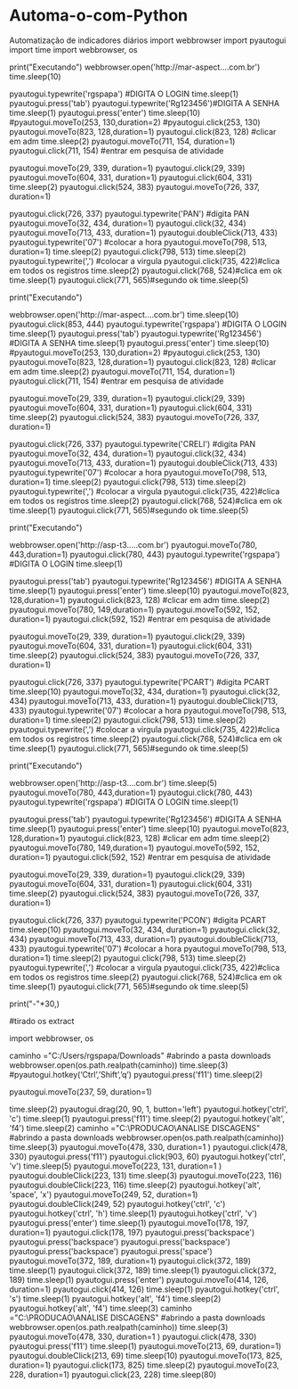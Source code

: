 # Automa-o-com-Python
Automatização de indicadores diários 
import webbrowser
import pyautogui
import time
import webbrowser, os

print("Executando")
webbrowser.open('http://mar-aspect....com.br')
time.sleep(10)

pyautogui.typewrite('rgspapa') #DIGITA O LOGIN
time.sleep(1)
pyautogui.press('tab')
pyautogui.typewrite('Rg123456')#DIGITA A SENHA
time.sleep(1)
pyautogui.press('enter')
time.sleep(10)
#pyautogui.moveTo(253, 130,duration=2)
#pyautogui.click(253, 130)
pyautogui.moveTo(823, 128,duration=1)
pyautogui.click(823, 128) #clicar em adm
time.sleep(2)
pyautogui.moveTo(711, 154, duration=1)
pyautogui.click(711, 154) #entrar em pesquisa de atividade

pyautogui.moveTo(29, 339, duration=1)
pyautogui.click(29, 339)
pyautogui.moveTo(604, 331, duration=1)
pyautogui.click(604, 331)
time.sleep(2)
pyautogui.click(524, 383)
pyautogui.moveTo(726, 337, duration=1)

pyautogui.click(726, 337)
pyautogui.typewrite('PAN') #digita PAN
pyautogui.moveTo(32, 434, duration=1)
pyautogui.click(32, 434)
pyautogui.moveTo(713, 433, duration=1)
pyautogui.doubleClick(713, 433)
pyautogui.typewrite('07') #colocar a hora
pyautogui.moveTo(798, 513, duration=1)
time.sleep(2)
pyautogui.click(798, 513)
time.sleep(2)
pyautogui.typewrite(',') #colocar a virgula
pyautogui.click(735, 422)#clica em todos os registros
time.sleep(2)
pyautogui.click(768, 524)#clica em ok
time.sleep(1)
pyautogui.click(771, 565)#segundo ok
time.sleep(5)

print("Executando")

webbrowser.open('http://mar-aspect....com.br')
time.sleep(10)
pyautogui.click(853, 444)
pyautogui.typewrite('rgspapa') #DIGITA O LOGIN
time.sleep(1)
pyautogui.press('tab')
pyautogui.typewrite('Rg123456') #DIGITA A SENHA
time.sleep(1)
pyautogui.press('enter')
time.sleep(10)
#pyautogui.moveTo(253, 130,duration=2)
#pyautogui.click(253, 130)
pyautogui.moveTo(823, 128,duration=1)
pyautogui.click(823, 128) #clicar em adm
time.sleep(2)
pyautogui.moveTo(711, 154, duration=1)
pyautogui.click(711, 154) #entrar em pesquisa de atividade

pyautogui.moveTo(29, 339, duration=1)
pyautogui.click(29, 339)
pyautogui.moveTo(604, 331, duration=1)
pyautogui.click(604, 331)
time.sleep(2)
pyautogui.click(524, 383)
pyautogui.moveTo(726, 337, duration=1)

pyautogui.click(726, 337)
pyautogui.typewrite('CRELI') #digita PAN
pyautogui.moveTo(32, 434, duration=1)
pyautogui.click(32, 434)
pyautogui.moveTo(713, 433, duration=1)
pyautogui.doubleClick(713, 433)
pyautogui.typewrite('07') #colocar a hora
pyautogui.moveTo(798, 513, duration=1)
time.sleep(2)
pyautogui.click(798, 513)
time.sleep(2)
pyautogui.typewrite(',') #colocar a virgula
pyautogui.click(735, 422)#clica em todos os registros
time.sleep(2)
pyautogui.click(768, 524)#clica em ok
time.sleep(1)
pyautogui.click(771, 565)#segundo ok
time.sleep(5)

print("Executando")


webbrowser.open('http://asp-t3.....com.br')
pyautogui.moveTo(780, 443,duration=1)
pyautogui.click(780, 443)
pyautogui.typewrite('rgspapa') #DIGITA O LOGIN
time.sleep(1)

pyautogui.press('tab')
pyautogui.typewrite('Rg123456') #DIGITA A SENHA
time.sleep(1)
pyautogui.press('enter')
time.sleep(10)
pyautogui.moveTo(823, 128,duration=1)
pyautogui.click(823, 128) #clicar em adm
time.sleep(2)
pyautogui.moveTo(780, 149,duration=1)
pyautogui.moveTo(592, 152, duration=1)
pyautogui.click(592, 152) #entrar em pesquisa de atividade

pyautogui.moveTo(29, 339, duration=1)
pyautogui.click(29, 339)
pyautogui.moveTo(604, 331, duration=1)
pyautogui.click(604, 331)
time.sleep(2)
pyautogui.click(524, 383)
pyautogui.moveTo(726, 337, duration=1)

pyautogui.click(726, 337)
pyautogui.typewrite('PCART') #digita PCART
time.sleep(10)
pyautogui.moveTo(32, 434, duration=1)
pyautogui.click(32, 434)
pyautogui.moveTo(713, 433, duration=1)
pyautogui.doubleClick(713, 433)
pyautogui.typewrite('07') #colocar a hora
pyautogui.moveTo(798, 513, duration=1)
time.sleep(2)
pyautogui.click(798, 513)
time.sleep(2)
pyautogui.typewrite(',') #colocar a virgula
pyautogui.click(735, 422)#clica em todos os registros
time.sleep(2)
pyautogui.click(768, 524)#clica em ok
time.sleep(1)
pyautogui.click(771, 565)#segundo ok
time.sleep(5)

print("Executando")

webbrowser.open('http://asp-t3....com.br')
time.sleep(5)
pyautogui.moveTo(780, 443,duration=1)
pyautogui.click(780, 443)
pyautogui.typewrite('rgspapa') #DIGITA O LOGIN
time.sleep(1)

pyautogui.press('tab')
pyautogui.typewrite('Rg123456') #DIGITA A SENHA
time.sleep(1)
pyautogui.press('enter')
time.sleep(10)
pyautogui.moveTo(823, 128,duration=1)
pyautogui.click(823, 128) #clicar em adm
time.sleep(2)
pyautogui.moveTo(780, 149,duration=1)
pyautogui.moveTo(592, 152, duration=1)
pyautogui.click(592, 152) #entrar em pesquisa de atividade

pyautogui.moveTo(29, 339, duration=1)
pyautogui.click(29, 339)
pyautogui.moveTo(604, 331, duration=1)
pyautogui.click(604, 331)
time.sleep(2)
pyautogui.click(524, 383)
pyautogui.moveTo(726, 337, duration=1)

pyautogui.click(726, 337)
pyautogui.typewrite('PCON') #digita PCART
time.sleep(10)
pyautogui.moveTo(32, 434, duration=1)
pyautogui.click(32, 434)
pyautogui.moveTo(713, 433, duration=1)
pyautogui.doubleClick(713, 433)
pyautogui.typewrite('07') #colocar a hora
pyautogui.moveTo(798, 513, duration=1)
time.sleep(2)
pyautogui.click(798, 513)
time.sleep(2)
pyautogui.typewrite(',') #colocar a virgula
pyautogui.click(735, 422)#clica em todos os registros
time.sleep(2)
pyautogui.click(768, 524)#clica em ok
time.sleep(1)
pyautogui.click(771, 565)#segundo ok
time.sleep(5)

print("_-_"*30,)

#tirado os extract

import webbrowser, os

caminho ="C:/Users/rgspapa/Downloads" #abrindo a pasta downloads
webbrowser.open(os.path.realpath(caminho))
time.sleep(3)
#pyautogui.hotkey(‘Ctrl’,’Shift’,’q’)
pyautogui.press('f11')
time.sleep(2)

pyautogui.moveTo(237, 59, duration=1)

time.sleep(2)
pyautogui.drag(20, 90, 1, button='left')
pyautogui.hotkey('ctrl', 'c')
time.sleep(1)
pyautogui.press('f11')
time.sleep(2)
pyautogui.hotkey('alt', 'f4')
time.sleep(2)
caminho ="C:\PRODUCAO\ANALISE DISCAGENS" #abrindo a pasta downloads
webbrowser.open(os.path.realpath(caminho))
time.sleep(3)
pyautogui.moveTo(478, 330, duration=1 )
pyautogui.click(478, 330)
pyautogui.press('f11')
pyautogui.click(903, 60)
pyautogui.hotkey('ctrl', 'v')
time.sleep(5)
pyautogui.moveTo(223, 131, duration=1 )
pyautogui.doubleClick(223, 131)
time.sleep(3)
pyautogui.moveTo(223, 116)
pyautogui.doubleClick(223, 116)
time.sleep(2)
pyautogui.hotkey('alt', 'space', 'x')
pyautogui.moveTo(249, 52, duration=1)
pyautogui.doubleClick(249, 52)
pyautogui.hotkey('ctrl', 'c')
pyautogui.hotkey('ctrl', 'h')
time.sleep(1)
pyautogui.hotkey('ctrl', 'v')
pyautogui.press('enter')
time.sleep(1)
pyautogui.moveTo(178, 197, duration=1)
pyautogui.click(178, 197)
pyautogui.press('backspace')
pyautogui.press('backspace')
pyautogui.press('backspace')
pyautogui.press('backspace')
pyautogui.press('space')
pyautogui.moveTo(372, 189, duration=1)
pyautogui.click(372, 189)
time.sleep(1)
pyautogui.click(372, 189)
time.sleep(1)
pyautogui.click(372, 189)
time.sleep(1)
pyautogui.press('enter')
pyautogui.moveTo(414, 126, duration=1)
pyautogui.click(414, 126)
time.sleep(1)
pyautogui.hotkey('ctrl', 's')
time.sleep(1)
pyautogui.hotkey('alt', 'f4')
time.sleep(2)
pyautogui.hotkey('alt', 'f4')
time.sleep(3)
caminho ="C:\PRODUCAO\ANALISE DISCAGENS" #abrindo a pasta downloads
webbrowser.open(os.path.realpath(caminho))
time.sleep(3)
pyautogui.moveTo(478, 330, duration=1 )
pyautogui.click(478, 330)
pyautogui.press('f11')
time.sleep(1)
pyautogui.moveTo(213, 69, duration=1)
pyautogui.doubleClick(213, 69)
time.sleep(10)
pyautogui.moveTo(173, 825, duration=1)
pyautogui.click(173, 825)
time.sleep(2)
pyautogui.moveTo(23, 228, duration=1)
pyautogui.click(23, 228)
time.sleep(80)
